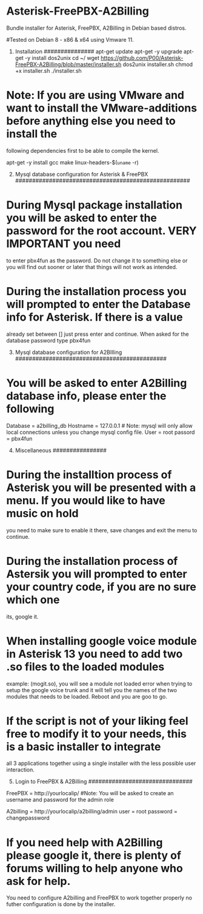 # Asterisk-FreePBX-A2Billing
Bundle installer for Asterisk, FreePBX, A2Billing in Debian based distros.

#Tested on Debian 8 - x86 & x64 using Vmware 11.

1. Installation
###############
apt-get update
apt-get -y upgrade
apt-get -y install dos2unix
cd ~/
wget https://github.com/P00/Asterisk-FreePBX-A2Billing/blob/master/installer.sh
dos2unix installer.sh
chmod +x installer.sh
./installer.sh

# Note: If you are using VMware and want to install the VMware-additions before anything else you need to install the
following dependencies first to be able to compile the kernel.

apt-get -y install gcc make linux-headers-$(`uname` -r)

2. Mysql database configuration for Asterisk & FreePBX
####################################################

# During Mysql package installation you will be asked to enter the password for the root account. VERY IMPORTANT you need 
to enter pbx4fun as the password. Do not change it to something else or you will find out sooner or later that things will
not work as intended.

# During the installation process you will prompted to enter the Database info for Asterisk. If there is a value 
already set between [] just press enter and continue. When asked for the database password type pbx4fun

3. Mysql database configuration for A2BIlling
#############################################

# You will be asked to enter A2Billing database info, please enter the following

Database  = a2billing_db
Hostname = 127.0.0.1      # Note: mysql will only allow local connections unless you change mysql config file.
User = root
passord = pbx4fun

4. Miscellaneous
################

# During the installtion process of Asterisk you will be presented with a menu. If you would like to have music on hold
you need to make sure to enable it there, save changes and exit the menu to continue.

# During the installation process of Astersik you will prompted to enter your country code, if you are no sure which one
its, google it.

# When installing google voice module in Asterisk 13 you need to add two .so files to the loaded modules 
example: (mogit.so), you will see a module not loaded error when trying to setup the google voice trunk and it will
tell you the names of the two modules that needs to be loaded. Reboot and you are goo to go.

# If the script is not of your liking feel free to modify it to your needs, this is a basic installer to integrate
all 3 applications together using a single installer with the less possible user interaction.

5. Login to FreePBX & A2Billing
###############################

FreePBX = http://yourlocalip/  #Note: You will be asked to create an username and password for the admin role

A2billing = http://yourlocalip/a2billing/admin
user = root
password = changepassword

# If you need help with A2Billing please google it, there is plenty of forums willing to help anyone who ask for help.
You need to configure A2billing and FreePBX to work together properly no futher configuration is done by the 
installer.

